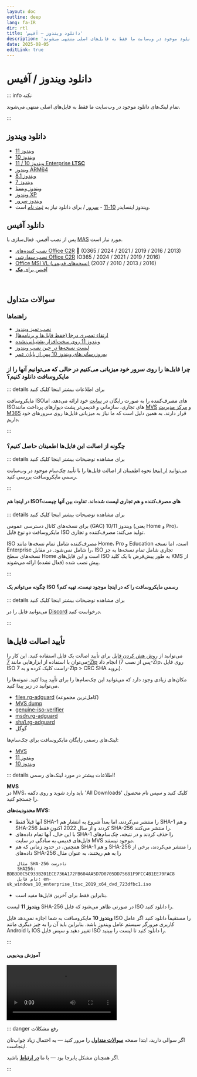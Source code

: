 ```yaml
---
layout: doc
outline: deep
lang: fa-IR
dir: rtl
title: 'دانلود ویندوز – آفیس'
description: 'تمام لینک‌های دانلود موجود در وب‌سایت ما فقط به فایل‌های اصلی منتهی می‌شوند'
date: 2025-08-05
editLink: true
---
```


# دانلود ویندوز / آفیس

::: info نکته

تمام لینک‌های دانلود موجود در وب‌سایت ما فقط به فایل‌های اصلی منتهی می‌شوند.

:::

## دانلود ویندوز
-  [ویندوز 11](./windows_11_links)
-  [ویندوز 10](./windows_10_links)
-  [ویندوز 10 / 11 Enterprise **LTSC**](./windows_ltsc_links)
-  [ویندوز ARM64](./windows_arm_links)
-  [ویندوز 8.1](./windows_8.1_links)
-  [ویندوز 7](./windows_7_links)
-  [ویندوز ویستا][winvist]
-  [ویندوز XP](./windows_xp_links)
-  [ویندوز سرور][winserv]
-  ویندوز اینسایدر [10-11][1] - [سرور][2] / برای دانلود نیاز به [ثبت نام][3] است.

## دانلود آفیس

پس از نصب آفیس، فعال‌سازی با [MAS](./index#مرحله-۲) مورد نیاز است.

-  [نصب کننده‌های Office C2R][4] 🤍 (O365 / 2024 / 2021 / 2019 / 2016 / 2013)
-  [نصب سفارشی Office C2R][5] (O365 / 2024 / 2021 / 2019 / 2016)
-  [Office MSI VL (نسخه‌های قدیمی)][winmsi] (2016 / 2013 / 2010 / 2007)
-  [آفیس برای **مک**][winmac]

<br/>

## سوالات متداول

### راهنماها

- [نصب تمیز ویندوز](./clean_install_windows)
- [ارتقاء تعمیری درجا (حفظ فایل‌ها و برنامه‌ها)](./in-place_repair_upgrade)
- [ویندوز 11 روی سخت‌افزار پشتیبانی‌نشده](./clean_install_windows#ویندوز-11-روی-سختافزار-پشتیبانی-نشده#پشتیبانی-نشده)
- [لیست نسخه‌ها در حین نصب ویندوز](./clean_install_windows#لیست-نسخهها-در-حین-نصب-ویندوز)
- [به‌روزرسانی‌های ویندوز 10 پس از پایان عمر](./windows10_eol)

### چرا فایل‌ها را روی سرور خود میزبانی می‌کنیم در حالی که می‌توانیم آنها را از مایکروسافت دانلود کنیم؟

::: details برای اطلاعات بیشتر اینجا کلیک کنید

مایکروسافت ISOهای مصرف‌کننده را به صورت رایگان در [سایت][6] خود ارائه می‌دهد، اما ISOهای تجاری، سازمانی و قدیمی‌تر پشت دیوارهای پرداخت مانند [MVS][7] و [مرکز مدیریت M365][8] قرار دارند. به همین دلیل است که ما نیاز به میزبانی فایل‌ها روی سرورهای خود داریم.

:::

### چگونه از اصالت این فایل‌ها اطمینان حاصل کنیم؟

::: details برای مشاهده توضیحات بیشتر اینجا کلیک کنید

می‌توانید [از اینجا](./genuine-installation-media#چگونه-از-اصالت-این-فایلها-اطمینان-حاصل-کنیم) نحوه اطمینان از اصالت فایل‌ها را با تأیید چک‌سام موجود در وب‌سایت رسمی مایکروسافت بررسی کنید.

:::

#### در اینجا هم ISOهای مصرف‌کننده و هم تجاری لیست شده‌اند. تفاوت بین آنها چیست؟

::: details برای مشاهده توضیحات بیشتر اینجا کلیک کنید

برای نسخه‌های کانال دسترسی عمومی (GAC) ویندوز 10/11 (یعنی Home و Pro)، مایکروسافت دو نوع فایل ISO تولید می‌کند: مصرف‌کننده و تجاری.

ISO مصرف‌کننده شامل تمام نسخه‌ها مانند Home، Pro و Education است، اما نسخه Enterprise را شامل نمی‌شود. در مقابل، ISO تجاری شامل تمام نسخه‌ها به جز نسخه‌های سطح Home است و این فایل‌های ISO به طور پیش‌فرض با یک کلید KMS از پیش نصب شده (فعال نشده) ارائه می‌شوند.

:::

#### چگونه می‌توانم یک ISO رسمی مایکروسافت را که در اینجا موجود نیست، تهیه کنم؟

::: details برای مشاهده توضیحات بیشتر اینجا کلیک کنید

می‌توانید فایل را در [Discord][9] درخواست کنید.

:::


## تأیید اصالت فایل‌ها

می‌توانید از [روش هش کردن فایل][10] برای تأیید اصالت یک فایل استفاده کنید. این کار را می‌توان با استفاده از ابزارهایی مانند [7-Zip][11] انجام داد (پس از نصب 7-Zip، روی فایل ISO راست کلیک کرده و به 7-Zip > CRC SHA بروید).

مکان‌های زیادی وجود دارد که می‌توانید این چک‌سام‌ها را برای تأیید پیدا کنید. نمونه‌ها را می‌توانید در زیر پیدا کنید.

- [files.rg-adguard][12] (کامل‌ترین مجموعه)
- [MVS dump][13]
- [genuine-iso-verifier][14]
- [msdn.rg-adguard][15]
- [sha1.rg-adguard][16]
- گوگل

لینک‌های رسمی رایگان مایکروسافت برای چک‌سام‌ها:

- [MVS][17]
- [ویندوز 11][18]
- [ویندوز 10][19]


::: details اطلاعات بیشتر در مورد لینک‌های رسمی!

**MVS**  
در MVS، باید وارد شوید و روی دکمه 'All Downloads' کلیک کنید و سپس نام محصول را جستجو کنید.

**محدودیت‌های MVS:**
 - آنها قبلاً فقط SHA-1 را منتشر می‌کردند، اما بعداً شروع به انتشار هم SHA-1 و هم SHA-256 کردند و از سال 2022 اکنون فقط SHA-256 را منتشر می‌کنند.
 - با این حال، آنها تمام داده‌های SHA-1 را حذف کردند و در نتیجه، چک‌سام‌های فایل‌های قدیمی به سادگی در سایت MVS موجود نیستند.
 - همچنین، در حدود زمانی که هم SHA-1 و هم SHA-256 را منتشر می‌کردند، برخی از داده‌های SHA-256 را به هم ریختند، به عنوان مثال

```
	مثال SHA-256 نادرست
	SHA256: BDB3D0C5C933B201ECE736A172FB604AA5D7D0705DD75681F9FCC4B1EE79FAC8
	نام فایل: en-uk_windows_10_enterprise_ltsc_2019_x64_dvd_723dfbc1.iso
```

 - بنابراین فقط برای آخرین فایل‌ها مفید است.

**ویندوز 11**
لیست SHA-256 در صورتی ظاهر می‌شود که فایل ISO را دانلود کنید.

**ویندوز 10**
مایکروسافت به شما اجازه نمی‌دهد فایل ISO را مستقیماً دانلود کنید اگر عامل کاربری مرورگر سیستم عامل ویندوز باشد. بنابراین باید آن را به چیز دیگری مانند Android یا IOS تغییر دهید و سپس فایل ISO را دانلود کنید تا لیست را ببینید.

:::

#### آموزش ویدیویی

<video class="video-js vjs-default-skin vjs-fluid" controls preload="auto" data-setup='{}'>
  <source src="/how_to_verify_files.mp4" type="video/mp4" />
  <p class="vjs-no-js"></p>
</video>

<br/>

::: danger رفع مشکلات

اگر سوالی دارید، ابتدا صفحه [**سوالات متداول**](./faq) را مرور کنید — به احتمال زیاد جواب‌تان اینجاست.  

اگر همچنان مشکل پابرجا بود — با ما [**در ارتباط**](./troubleshoot) باشید.

::: 


[1]: https://www.microsoft.com/en-us/software-download/windowsinsiderpreviewiso
[2]: https://www.microsoft.com/en-us/software-download/windowsinsiderpreviewserver
[3]: https://www.microsoft.com/en-us/windowsinsider/getting-started
[4]: https://gravesoft.dev/office_c2r_links
[5]: https://gravesoft.dev/office_c2r_custom
[6]: https://www.microsoft.com/en-us/software-download
[7]: https://visualstudio.microsoft.com/subscriptions/
[8]: https://learn.microsoft.com/en-us/licensing/vlsc-faqs-home-page
[9]: https://discord.gg/FajfGaH3nD
[10]: https://en.wikipedia.org/wiki/File_verification
[11]: https://7-zip.org/
[12]: https://files.rg-adguard.net/search
[13]: https://awuctl.github.io/mvs/
[14]: https://genuine-iso-verifier.weebly.com/
[15]: https://msdn.rg-adguard.net/
[16]: https://sha1.rg-adguard.net/
[17]: https://my.visualstudio.com/Downloads
[18]: https://www.microsoft.com/en-us/software-download/windows11
[19]: https://www.microsoft.com/en-us/software-download/windows10
[win11]: https://massgrave.dev/windows_11_links
[win10]: https://massgrave.dev/windows_10_links
[winen]: https://massgrave.dev/windows_ltsc_links
[winarm]: https://massgrave.dev/windows_arm_links
[win8]: https://massgrave.dev/windows_8.1_links
[win7]: https://massgrave.dev/windows_7_links
[winvist]: https://massgrave.dev/windows_vista__links
[winxp]: https://massgrave.dev/windows_xp_links
[winserv]: https://massgrave.dev/windows_server_links
[winmsi]: https://massgrave.dev/office_msi_links
[winmac]: https://massgrave.dev/office_for_mac
